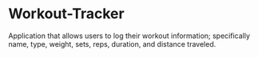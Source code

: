 # Workout-Tracker
Application that allows users to log their workout information; specifically name, type, weight, sets, reps, duration, and distance traveled.
